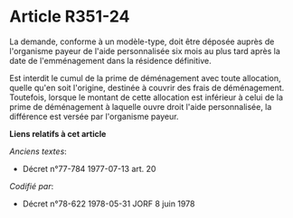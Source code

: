 # Article R351-24

La demande, conforme à un modèle-type, doit être déposée auprès de l'organisme payeur de l'aide personnalisée six mois au
plus tard après la date de l'emménagement dans la résidence définitive.

Est interdit le cumul de la prime de déménagement avec toute allocation, quelle qu'en soit l'origine, destinée à couvrir des
frais de déménagement. Toutefois, lorsque le montant de cette allocation est inférieur à celui de la prime de déménagement à
laquelle ouvre droit l'aide personnalisée, la différence est versée par l'organisme payeur.

**Liens relatifs à cet article**

_Anciens textes_:

  - Décret n°77-784 1977-07-13 art. 20

_Codifié par_:

  - Décret n°78-622 1978-05-31 JORF 8 juin 1978
